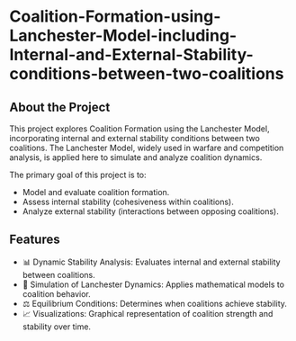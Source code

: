 # Coalition-Formation-using-Lanchester-Model-including-Internal-and-External-Stability-conditions-between-two-coalitions

## About the Project
This project explores Coalition Formation using the Lanchester Model, incorporating internal and external stability conditions between two coalitions. The Lanchester Model, widely used in warfare and competition analysis, is applied here to simulate and analyze coalition dynamics.

The primary goal of this project is to:

- Model and evaluate coalition formation.
- Assess internal stability (cohesiveness within coalitions).
- Analyze external stability (interactions between opposing coalitions).

## Features
- 📊 Dynamic Stability Analysis: Evaluates internal and external stability between coalitions.
- 🔄 Simulation of Lanchester Dynamics: Applies mathematical models to coalition behavior.
- ⚖️ Equilibrium Conditions: Determines when coalitions achieve stability.
- 📈 Visualizations: Graphical representation of coalition strength and stability over time.
